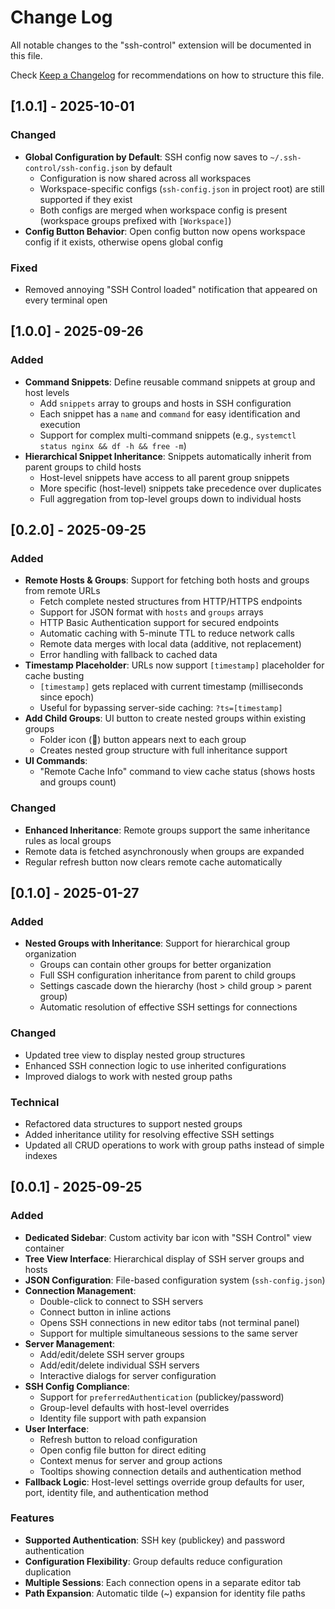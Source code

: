 # Change Log

All notable changes to the "ssh-control" extension will be documented in this file.

Check [Keep a Changelog](http://keepachangelog.com/) for recommendations on how to structure this file.

## [1.0.1] - 2025-10-01

### Changed
- **Global Configuration by Default**: SSH config now saves to `~/.ssh-control/ssh-config.json` by default
  - Configuration is now shared across all workspaces
  - Workspace-specific configs (`ssh-config.json` in project root) are still supported if they exist
  - Both configs are merged when workspace config is present (workspace groups prefixed with `[Workspace]`)
- **Config Button Behavior**: Open config button now opens workspace config if it exists, otherwise opens global config

### Fixed
- Removed annoying "SSH Control loaded" notification that appeared on every terminal open

## [1.0.0] - 2025-09-26

### Added
- **Command Snippets**: Define reusable command snippets at group and host levels
  - Add `snippets` array to groups and hosts in SSH configuration
  - Each snippet has a `name` and `command` for easy identification and execution
  - Support for complex multi-command snippets (e.g., `systemctl status nginx && df -h && free -m`)
- **Hierarchical Snippet Inheritance**: Snippets automatically inherit from parent groups to child hosts
  - Host-level snippets have access to all parent group snippets
  - More specific (host-level) snippets take precedence over duplicates
  - Full aggregation from top-level groups down to individual hosts

## [0.2.0] - 2025-09-25

### Added
- **Remote Hosts & Groups**: Support for fetching both hosts and groups from remote URLs
  - Fetch complete nested structures from HTTP/HTTPS endpoints
  - Support for JSON format with `hosts` and `groups` arrays
  - HTTP Basic Authentication support for secured endpoints
  - Automatic caching with 5-minute TTL to reduce network calls
  - Remote data merges with local data (additive, not replacement)
  - Error handling with fallback to cached data
- **Timestamp Placeholder**: URLs now support `[timestamp]` placeholder for cache busting
  - `[timestamp]` gets replaced with current timestamp (milliseconds since epoch)
  - Useful for bypassing server-side caching: `?ts=[timestamp]`
- **Add Child Groups**: UI button to create nested groups within existing groups
  - Folder icon (📁) button appears next to each group
  - Creates nested group structure with full inheritance support
- **UI Commands**: 
  - "Remote Cache Info" command to view cache status (shows hosts and groups count)

### Changed
- **Enhanced Inheritance**: Remote groups support the same inheritance rules as local groups
- Remote data is fetched asynchronously when groups are expanded
- Regular refresh button now clears remote cache automatically

## [0.1.0] - 2025-01-27

### Added
- **Nested Groups with Inheritance**: Support for hierarchical group organization
  - Groups can contain other groups for better organization
  - Full SSH configuration inheritance from parent to child groups
  - Settings cascade down the hierarchy (host > child group > parent group)
  - Automatic resolution of effective SSH settings for connections

### Changed
- Updated tree view to display nested group structures
- Enhanced SSH connection logic to use inherited configurations
- Improved dialogs to work with nested group paths

### Technical
- Refactored data structures to support nested groups
- Added inheritance utility for resolving effective SSH settings
- Updated all CRUD operations to work with group paths instead of simple indexes

## [0.0.1] - 2025-09-25

### Added
- **Dedicated Sidebar**: Custom activity bar icon with "SSH Control" view container
- **Tree View Interface**: Hierarchical display of SSH server groups and hosts
- **JSON Configuration**: File-based configuration system (`ssh-config.json`)
- **Connection Management**: 
  - Double-click to connect to SSH servers
  - Connect button in inline actions
  - Opens SSH connections in new editor tabs (not terminal panel)
  - Support for multiple simultaneous sessions to the same server
- **Server Management**:
  - Add/edit/delete SSH server groups
  - Add/edit/delete individual SSH servers
  - Interactive dialogs for server configuration
- **SSH Config Compliance**:
  - Support for `preferredAuthentication` (publickey/password)
  - Group-level defaults with host-level overrides
  - Identity file support with path expansion
- **User Interface**:
  - Refresh button to reload configuration
  - Open config file button for direct editing
  - Context menus for server and group actions
  - Tooltips showing connection details and authentication method
- **Fallback Logic**: Host-level settings override group defaults for user, port, identity file, and authentication method

### Features
- **Supported Authentication**: SSH key (publickey) and password authentication
- **Configuration Flexibility**: Group defaults reduce configuration duplication
- **Multiple Sessions**: Each connection opens in a separate editor tab
- **Path Expansion**: Automatic tilde (~) expansion for identity file paths